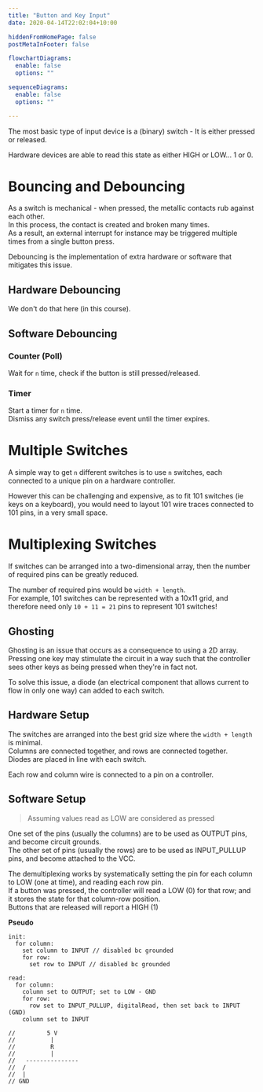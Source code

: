 ```yaml
---
title: "Button and Key Input"
date: 2020-04-14T22:02:04+10:00

hiddenFromHomePage: false
postMetaInFooter: false

flowchartDiagrams:
  enable: false
  options: ""

sequenceDiagrams: 
  enable: false
  options: ""

---
```


The most basic type of input device is a (binary) switch - It is either pressed or released.  

Hardware devices are able to read this state as either HIGH or LOW... 1 or 0.


# Bouncing and Debouncing

As a switch is mechanical - when pressed, the metallic contacts rub against each other.  
In this process, the contact is created and broken many times.  
As a result, an external interrupt for instance may be triggered multiple times from a single button press.  

Debouncing is the implementation of extra hardware or software that mitigates this issue.

## Hardware Debouncing

We don't do that here (in this course).  

<!-- Capacitor -->

## Software Debouncing

### Counter (Poll)

Wait for `n` time, check if the button is still pressed/released.  

### Timer

Start a timer for `n` time.  
Dismiss any switch press/release event until the timer expires.

# Multiple Switches

A simple way to get `n` different switches is to use `n` switches, each connected to a unique pin on a hardware controller.  

However this can be challenging and expensive, as to fit 101 switches (ie keys on a keyboard), you would need to layout 101 wire traces connected to 101 pins, in a very small space.

# Multiplexing Switches

If switches can be arranged into a two-dimensional array, then the number of required pins can be greatly reduced.  

The number of required pins would be `width + length`.  
For example, 101 switches can be represented with a 10x11 grid, and therefore need only `10 + 11 = 21` pins to represent 101 switches!  

## Ghosting

Ghosting is an issue that occurs as a consequence to using a 2D array.  
Pressing one key may stimulate the circuit in a way such that the controller sees other keys as being pressed when they're in fact not.  

To solve this issue, a diode (an electrical component that allows current to flow in only one way) can added to each switch.

## Hardware Setup

The switches are arranged into the best grid size where the `width + length` is minimal.  
Columns are connected together, and rows are connected together.  
Diodes are placed in line with each switch.  

Each row and column wire is connected to a pin on a controller.

## Software Setup

> Assuming values read as LOW are considered as pressed

One set of the pins (usually the columns) are to be used as OUTPUT pins, and become circuit grounds.  
The other set of pins (usually the rows) are to be used as INPUT_PULLUP pins, and become attached to the VCC.

The demultiplexing works by systematically setting the pin for each column to LOW (one at time), and reading each row pin.  
If a button was pressed, the controller will read a LOW (0) for that row; and it stores the state for that column-row position.  
Buttons that are released will report a HIGH (1)

**Pseudo**  
```pseudo
init:
  for column:
    set column to INPUT // disabled bc grounded
    for row:
      set row to INPUT // disabled bc grounded

read:
  for column:
    column set to OUTPUT; set to LOW - GND
    for row:
      row set to INPUT_PULLUP, digitalRead, then set back to INPUT (GND)
    column set to INPUT

//         5 V
//          |
//          R
//          |
//   ---------------
//  /
//  |
// GND
```